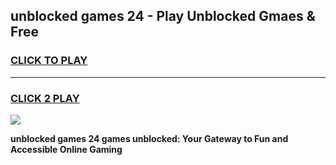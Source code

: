 
## unblocked games 24 - Play Unblocked Gmaes & Free
<h3>
<a href="https://news.freeplayer.one?title=unblocked_games_24&ref=16F">CLICK TO PLAY</a></h3>
<hr>

<h3>
<a href="https://news.freeplayer.one?title=unblocked_games_24&ref=16F">CLICK 2 PLAY</a>
  
</h3>

<a href="https://news.freeplayer.one?title=unblocked_games_24&ref=16F/"><img src="https://clearcache.store/games.png"></a>


**unblocked games 24 games unblocked: Your Gateway to Fun and Accessible Online Gaming**
